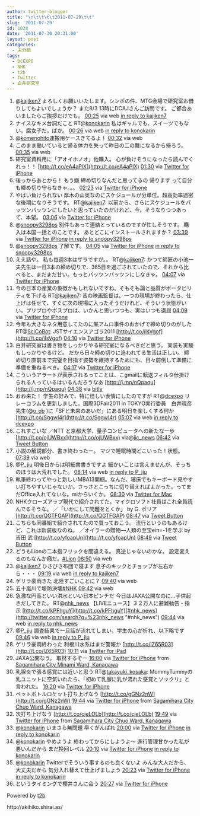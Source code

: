 ```yaml
---
author: twitter-blogger
title: "\n\t\t\t\t2011-07-29\t\t"
slug: '2011-07-29'
id: 1028
date: '2011-07-30 20:31:00'
layout: post
categories:
  - 未分類
tags:
  - DCEXPO
  - NHK
  - t2b
  - Twitter
  - 白井研究室
---
```


<div xmlns:georss="http://www.georss.org/georss">

1.  <span><span>@[kajiken7](http://twitter.com/kajiken7 "kajiken7") よろしくお願いいたします。シンポの件、MTG会場で研究室お借りしてもよいでしょうか？ また8/3 13時にDCAJさんご訪問です。 ご都合あいましたらご挨拶だけでも。</span> <span>[<span>00:25</span>](http://twitter.com/o_ob/status/96904176478584833) <span>via web</span> [in reply to kajiken7](http://twitter.com/kajiken7/status/96876324764913665)</span></span>
2.  <span><span>ナイスなキメ台詞だこと RT@[konokarin](http://twitter.com/konokarin "konokarin") 私はギャルでも、スイーツでもない。腐女子だ。ばか。</span> <span>[<span>00:26</span>](http://twitter.com/o_ob/status/96904482889281536) <span>via web</span> [in reply to konokarin](http://twitter.com/konokarin/status/96888608547540992)</span></span>
3.  <span><span>@[komenohito](http://twitter.com/komenohito "komenohito")運搬用ケースきてるよ！</span> <span>[<span>00:32</span>](http://twitter.com/o_ob/status/96905838442188800) <span>via web</span></span></span>
4.  <span><span>このまま働いていると帰る体力を失って昨日の二の舞になるから帰ろう。</span> <span>[<span>00:35</span>](http://twitter.com/o_ob/status/96906728968421376) <span>via web</span></span></span>
5.  <span><span>研究室資料用に「アオイホノオ」他購入。 心が負けそうになったら読んでくれっ！！ [http://t.co/eA4aPlX](http://t.co/eA4aPlX)</span> <span>[<span>01:30</span>](http://twitter.com/o_ob/status/96920516610375680) <span>via [Twitter for iPhone](http://twitter.com/#!/download/iphone)</span></span></span>
6.  <span><span>後っからあとから！ もう嫌 締め切りなんだと思ってるの 帰ります って自分も締め切り守らなきゃ。。。</span> <span>[<span>02:23</span>](http://twitter.com/o_ob/status/96933770661343232) <span>via [Twitter for iPhone](http://twitter.com/#!/download/iphone)</span></span></span>
7.  <span><span>やばい負けられない 厚木の山奥なのにスケジュールが分単位。超高効率過密な後期になりそうです。 RT@[kajiken7](http://twitter.com/kajiken7 "kajiken7"): 以前から、さらにスケジュールをパッツンパッツンにしたいと思っていたのだけれど、今、そうなりつつあって、本望。</span> <span>[<span>03:06</span>](http://twitter.com/o_ob/status/96944796567994368) <span>via [Twitter for iPhone](http://twitter.com/#!/download/iphone)</span></span></span>
8.  <span><span>@[snoopy3298ps](http://twitter.com/snoopy3298ps "snoopy3298ps") 別件もあって連絡とっているのですが忙しそうです。 購入は本国一括とのことです。 あとどこにインストールされますか？</span> <span>[<span>03:39</span>](http://twitter.com/o_ob/status/96953098387456000) <span>via [Twitter for iPhone](http://twitter.com/#!/download/iphone)</span> [in reply to snoopy3298ps](http://twitter.com/snoopy3298ps/status/96952662037241856)</span></span>
9.  <span><span>@[snoopy3298ps](http://twitter.com/snoopy3298ps "snoopy3298ps") 了解です。</span> <span>[<span>04:05</span>](http://twitter.com/o_ob/status/96959425339854848) <span>via [Twitter for iPhone](http://twitter.com/#!/download/iphone)</span> [in reply to snoopy3298ps](http://twitter.com/snoopy3298ps/status/96957176572153856)</span></span>
10.  <span><span>ええ話や。 私も毎週3本はザラですが。。 RT@[kajiken7](http://twitter.com/kajiken7 "kajiken7"): かつて師匠の小池一夫先生は一日3本の締め切りで、365日を過ごされていたので、それから比べると、まだまだ甘い。もっとパッツンパッツンにしなきゃ。</span> <span>[<span>04:07</span>](http://twitter.com/o_ob/status/96960087435907074) <span>via [Twitter for iPhone](http://twitter.com/#!/download/iphone)</span></span></span>
11.  <span><span>今の日本の産業の象徴かもしれないですね。そもそも論と品質がポータビリティを下げる RT@[kajiken7](http://twitter.com/kajiken7 "kajiken7"): 昔の映画監督は、一つの現場が終わったら、仕上げは任せて、すぐに次の現場に入ったそうだけれど、そういう状態がいい。プリプロやポスプロは、いかんと思いつつも、実はいつも退屈</span> <span>[<span>04:09</span>](http://twitter.com/o_ob/status/96960461668491264) <span>via [Twitter for iPhone](http://twitter.com/#!/download/iphone)</span></span></span>
12.  <span><span>今年も大きなネタ用意してたのに某アムロ事件のおかげで締め切りのがした RT@[SciCoBot](http://twitter.com/SciCoBot "SciCoBot"): JSTサイエンスアゴラ2011 [http://t.co/iIsVgof](http://t.co/iIsVgof)</span> <span>[<span>04:10</span>](http://twitter.com/o_ob/status/96960734231146496) <span>via [Twitter for iPhone](http://twitter.com/#!/download/iphone)</span></span></span>
13.  <span><span>白井研究室は書き物をしっかりやる研究室になるべきだと思う。 実装も実験もしっかりやるけど。 だから日々締め切りに追われてる生活は正しい。 締め切り直前まで完璧を目指す姿勢を維持するためにも、日々前倒して準備に準備を重ねるべき。</span> <span>[<span>04:17</span>](http://twitter.com/o_ob/status/96962553057509376) <span>via [Twitter for iPhone](http://twitter.com/#!/download/iphone)</span></span></span>
14.  <span><span>こういうアラートが表示されるってことは、こgmailに転送フィルタ仕掛けられる人っているはいるんだろうなあ [http://j.mp/nQpaqu](http://j.mp/nQpaqu)</span> <span>[<span>04:38</span>](http://twitter.com/o_ob/status/96967827587735553) <span>via [bitly](http://bit.ly)</span></span></span>
15.  <span><span>おお来た！ 学生の好みで、特に怪しい表情にしたのですが RT@[dcexpo](http://twitter.com/dcexpo "dcexpo") リレーコラムを更新しました。国際3DFair2011 in TOKYO実行委員　白井暁彦先生(@[o_ob](http://twitter.com/o_ob "o_ob") )に「SFと未来のあいだ」にある明日を楽しくする何か [http://t.co/SggwI4r](http://t.co/SggwI4r)</span> <span>[<span>05:07</span>](http://twitter.com/o_ob/status/96975099969810432) <span>via web</span> [in reply to dcexpo](http://twitter.com/dcexpo/status/96966549029654528)</span></span>
16.  <span><span>これすごいな ／NTT と京都大学、量子コンピュータへの新たな一歩 [http://t.co/ojUWBxx](http://t.co/ojUWBxx) via@[jic_news](http://twitter.com/jic_news "jic_news")</span> <span>[<span>06:42</span>](http://twitter.com/o_ob/status/96998980210278400) <span>via [Tweet Button](http://twitter.com/tweetbutton)</span></span></span>
17.  <span><span>小説の解説部分、書き終わったー。 マジで睡眠時間どこいった！状態。</span> <span>[<span>07:39</span>](http://twitter.com/o_ob/status/97013355918790656) <span>via web</span></span></span>
18.  <span><span>@[P_jiu](http://twitter.com/P_jiu "P_jiu") 明後日からは明細書書きですよ 細かいことは言えませんが、そっちのほうは大荒れでした。</span> <span>[<span>08:14</span>](http://twitter.com/o_ob/status/97022303476514817) <span>via web</span> [in reply to P_jiu](http://twitter.com/P_jiu/status/97020612802920448)</span></span>
19.  <span><span>執筆終わってやっと新しいMBA13開梱。なんだ、寝床でもキーボード見やすい打ちやすいじゃないか。さっさとこっちに切り替えればよかった。ってまだOffice入れてないな。miからいくか。</span> <span>[<span>08:30</span>](http://twitter.com/o_ob/status/97026319262556161) <span>via [Twitter for Mac](http://itunes.apple.com/us/app/twitter/id409789998?mt=12)</span></span></span>
20.  <span><span>NHKクローズアップ現代で紹介されてた。マイクロソフト社員はこれ全員読んでるそうな。 ／「いかにして問題をとくか」 by G. ポリア [http://t.co/QGTFGAP](http://t.co/QGTFGAP)</span> <span>[<span>08:47</span>](http://twitter.com/o_ob/status/97030577001201664) <span>via [Tweet Button](http://twitter.com/tweetbutton)</span></span></span>
21.  <span><span>こちらも同番組で紹介されてたので買っておこう。 流行というのもあるけど、これは新装版なのね。 ／オイラーの贈物―人類の至宝eiπ=-1を学ぶ by 吉田 武 [http://t.co/yfoapUn](http://t.co/yfoapUn)</span> <span>[<span>08:49</span>](http://twitter.com/o_ob/status/97031007378735104) <span>via [Tweet Button](http://twitter.com/tweetbutton)</span></span></span>
22.  <span><span>どうもLionの二本指フリックを間違える。 真逆じゃないのかな。 設定変えるのもなんか癪だ。[#Lion](http://twitter.com/search?q=%23Lion "#Lion")</span> <span>[<span>08:50</span>](http://twitter.com/o_ob/status/97031372631310336) <span>via web</span></span></span>
23.  <span><span>@[kajiken7](http://twitter.com/kajiken7 "kajiken7") ひさびさ布団で寝ます 息子のキックとチョップが左右から・・・</span> <span>[<span>09:19</span>](http://twitter.com/o_ob/status/97038671647223808) <span>via web</span> [in reply to kajiken7](http://twitter.com/kajiken7/status/97037256862339072)</span></span>
24.  <span><span>ゲリラ豪雨きた 北陸すごいことに？</span> <span>[<span>09:40</span>](http://twitter.com/o_ob/status/97043812395913216) <span>via web</span></span></span>
25.  <span><span>五十嵐川で堤防決壊[#NHK](http://twitter.com/search?q=%23NHK "#NHK")</span> <span>[<span>09:42</span>](http://twitter.com/o_ob/status/97044322599452672) <span>via web</span></span></span>
26.  <span><span>急激な円高といい洪水といい日本ピンチだ 今日はJAXA公開なのに…子供起きだしてきた。 RT@[nhk_news](http://twitter.com/nhk_news "nhk_news") 【LIVEニュース】３２万人に避難勧告・指示 [http://t.co/kPFhguY](http://t.co/kPFhguY)[#nhk_news](http://twitter.com/search?q=%23nhk_news "#nhk_news")</span> <span>[<span>09:44</span>](http://twitter.com/o_ob/status/97044740624760832) <span>via web</span> [in reply to nhk_news](http://twitter.com/nhk_news/status/97044199844753408)</span></span>
27.  <span><span>@[P_jiu](http://twitter.com/P_jiu "P_jiu") 調査結果で一旦話が流れてしまい、学生の心が折れ、以下略です</span> <span>[<span>09:46</span>](http://twitter.com/o_ob/status/97045397310156801) <span>via web</span> [in reply to P_jiu](http://twitter.com/P_jiu/status/97040432252469248)</span></span>
28.  <span><span>ゲリラ豪雨終わった 利根川水系はまだ警報か [http://t.co/lZ65R03](http://t.co/lZ65R03)</span> <span>[<span>10:11</span>](http://twitter.com/o_ob/status/97051740611944449) <span>via [Twitter for iPad](http://twitter.com/#!/download/ipad)</span></span></span>
29.  <span><span>JAXA公開なう。 取材するぞー</span> <span>[<span>16:00</span>](http://twitter.com/o_ob/status/97139418154020864) <span>via [Twitter for iPhone](http://twitter.com/#!/download/iphone)</span> from [Sagamihara City Minami Ward, Kanagawa<span></span>](http://maps.google.com/maps?q=35.55443996,139.40221297)</span></span>
30.  <span><span>乳腺炎で張る感覚には近いと思う RT@[takayuki_kosaka](http://twitter.com/takayuki_kosaka "takayuki_kosaka"): MommyTummyの乳ユニットに空気いれたら、「初めて乳腺に乳が流れた感覚とソックリ」と言われた。</span> <span>[<span>19:20</span>](http://twitter.com/o_ob/status/97189717371666432) <span>via [Twitter for iPhone](http://twitter.com/#!/download/iphone)</span></span></span>
31.  <span><span>ペットボトルロケット打ち上げなう [http://t.co/gGNz2nW](http://t.co/gGNz2nW)</span> <span>[<span>19:44</span>](http://twitter.com/o_ob/status/97195762877857792) <span>via [Twitter for iPhone](http://twitter.com/#!/download/iphone)</span> from [Sagamihara City Chuo Ward, Kanagawa<span></span>](http://maps.google.com/maps?q=35.56138098,139.39860796)</span></span>
32.  <span><span>次打ち上げなう [http://t.co/cjeLOLb](http://t.co/cjeLOLb)</span> <span>[<span>19:49</span>](http://twitter.com/o_ob/status/97197108909719552) <span>via [Twitter for iPhone](http://twitter.com/#!/download/iphone)</span> from [Sagamihara City Chuo Ward, Kanagawa<span></span>](http://maps.google.com/maps?q=35.56118942,139.39592043)</span></span>
33.  <span><span>@[konokarin](http://twitter.com/konokarin "konokarin") いまさら無問題 早くがんばれ</span> <span>[<span>20:00</span>](http://twitter.com/o_ob/status/97199759009394689) <span>via [Twitter for iPhone](http://twitter.com/#!/download/iphone)</span> [in reply to konokarin](http://twitter.com/konokarin/status/97198749146820608)</span></span>
34.  <span><span>@[konokarin](http://twitter.com/konokarin "konokarin") やめようよ 終わってからにしようよ～ 進行管理甘かった私が悪いんだから まだ挽回レベル</span> <span>[<span>20:10</span>](http://twitter.com/o_ob/status/97202436183310336) <span>via [Twitter for iPhone](http://twitter.com/#!/download/iphone)</span> [in reply to konokarin](http://twitter.com/konokarin/status/97200081853349889)</span></span>
35.  <span><span>@[konokarin](http://twitter.com/konokarin "konokarin") Twitterでそういう事するのも良くないよ みんな大人だから、大丈夫だから 気分入れ替えて仕上げましょう</span> <span>[<span>20:23</span>](http://twitter.com/o_ob/status/97205636886052864) <span>via [Twitter for iPhone](http://twitter.com/#!/download/iphone)</span> [in reply to konokarin](http://twitter.com/konokarin/status/97203175743959040)</span></span>
36.  <span><span>というタイミングで櫻井さんに会う</span> <span>[<span>20:27</span>](http://twitter.com/o_ob/status/97206770845499393) <span>via [Twitter for iPhone](http://twitter.com/#!/download/iphone)</span></span></span>

</div>

Powered by [t2b](http://t2b.utilz.jp/)

<div>http://akihiko.shirai.as/</div>